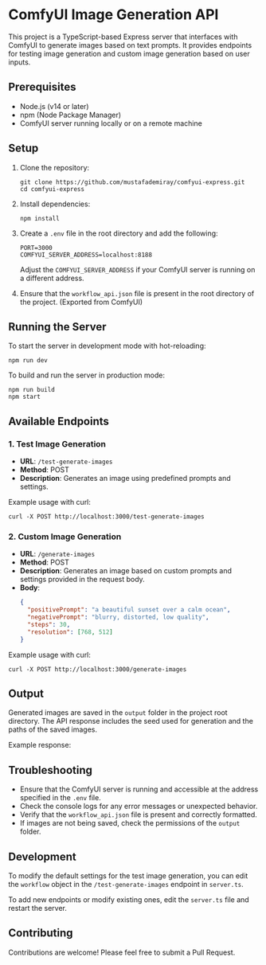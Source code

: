 # ComfyUI Image Generation API

This project is a TypeScript-based Express server that interfaces with ComfyUI to generate images based on text prompts. It provides endpoints for testing image generation and custom image generation based on user inputs.

## Prerequisites

- Node.js (v14 or later)
- npm (Node Package Manager)
- ComfyUI server running locally or on a remote machine

## Setup

1. Clone the repository:

   ```
   git clone https://github.com/mustafademiray/comfyui-express.git
   cd comfyui-express
   ```

2. Install dependencies:

   ```
   npm install
   ```

3. Create a `.env` file in the root directory and add the following:

   ```
   PORT=3000
   COMFYUI_SERVER_ADDRESS=localhost:8188
   ```

   Adjust the `COMFYUI_SERVER_ADDRESS` if your ComfyUI server is running on a different address.

4. Ensure that the `workflow_api.json` file is present in the root directory of the project. (Exported from ComfyUI)

## Running the Server

To start the server in development mode with hot-reloading:

```
npm run dev
```

To build and run the server in production mode:

```
npm run build
npm start
```

## Available Endpoints

### 1. Test Image Generation

- **URL**: `/test-generate-images`
- **Method**: POST
- **Description**: Generates an image using predefined prompts and settings.

Example usage with curl:

```
curl -X POST http://localhost:3000/test-generate-images
```

### 2. Custom Image Generation

- **URL**: `/generate-images`
- **Method**: POST
- **Description**: Generates an image based on custom prompts and settings provided in the request body.
- **Body**:
  ```json
  {
    "positivePrompt": "a beautiful sunset over a calm ocean",
    "negativePrompt": "blurry, distorted, low quality",
    "steps": 30,
    "resolution": [768, 512]
  }
  ```

Example usage with curl:

```
curl -X POST http://localhost:3000/generate-images
```

## Output

Generated images are saved in the `output` folder in the project root directory. The API response includes the seed used for generation and the paths of the saved images.

Example response:

## Troubleshooting

- Ensure that the ComfyUI server is running and accessible at the address specified in the `.env` file.
- Check the console logs for any error messages or unexpected behavior.
- Verify that the `workflow_api.json` file is present and correctly formatted.
- If images are not being saved, check the permissions of the `output` folder.

## Development

To modify the default settings for the test image generation, you can edit the `workflow` object in the `/test-generate-images` endpoint in `server.ts`.

To add new endpoints or modify existing ones, edit the `server.ts` file and restart the server.

## Contributing

Contributions are welcome! Please feel free to submit a Pull Request.
